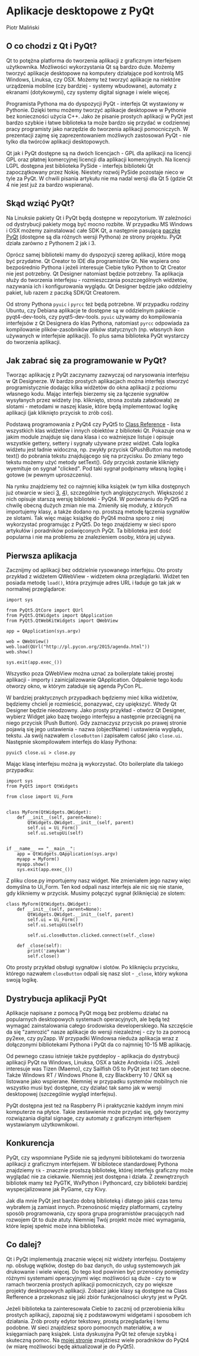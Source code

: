 Aplikacje desktopowe z PyQt
===========================
Piotr Maliński


O co chodzi z Qt i PyQt?
------------------------
Qt to potężna platforma do tworzenia aplikacji z graficznym interfejsem użytkownika. Możliwości wykorzystania Qt są bardzo duże. Możemy tworzyć aplikacje desktopowe na komputery działające pod kontrolą MS Windows, Linuksa, czy OSX. Możemy też tworzyć aplikacje na niektóre urządzenia mobilne (czy bardziej - systemy wbudowane), automaty z ekranami (dotykowymi), czy systemy digital signage i wiele więcej.

Programista Pythona ma do dyspozycji PyQt - interfejs Qt wystawiony w Pythonie. Dzięki temu możemy tworzyć aplikacje desktopowe w Pythonie bez konieczności użycia C++. Jako że pisanie prostych aplikacji w PyQt jest bardzo szybkie i łatwe biblioteka ta może bardzo się przydać w codziennej pracy programisty jako narzędzie do tworzenia aplikacji pomocniczych. W prezentacji zajmę się zaprezentowaniem możliwych zastosowań PyQt - nie tylko dla twórców aplikacji desktopowych.

Qt jak i PyQt dostępne są na dwóch licencjach - GPL dla aplikacji na licencji GPL oraz płatnej komercyjnej licencji dla aplikacji komercyjnych. Na licencji LGPL dostępna jest biblioteka PySide - interfejs biblioteki Qt zapoczątkowany przez Nokię. Niestety rozwój PySide pozostaje nieco w tyle za PyQt. W chwili pisania artykułu nie ma nadal wersji dla Qt 5 (gdzie Qt 4 nie jest już za bardzo wspierana).


Skąd wziąć PyQt?
----------------

Na Linuksie pakiety Qt i PyQt będą dostępne w repozytorium. W zależności od dystrybucji pakiety mogą być mocno rozbite. W przypadku MS Windows i OSX możemy zainstalować całe SDK Qt, a następnie pasującą [paczkę PyQt][1] (dostępne są dla różnych wersji Pythona) ze strony projektu. PyQt działa zarówno z Pythonem 2 jak i 3.

Oprócz samej biblioteki mamy do dyspozycji szereg aplikacji, które mogą być przydatne. Qt Creator to IDE dla programistów Qt. Nie wspiera ono bezpośrednio Pythona i jeżeli interesuje Ciebie tylko Python to Qt Creator nie jest potrzebny. Qt Designer natomiast będzie potrzebny. Ta aplikacja służy do tworzenia interfejsu - rozmieszczania poszczególnych widżetów, nazywania ich i konfigurowania wyglądu. Qt Designer będzie jako oddzielny pakiet, lub razem z paczką SDK/Qt Creatorem.

Od strony Pythona `pyuic` i `pyrcc` też będą potrzebne. W przypadku rodziny Ubuntu, czy Debiana aplikacje te dostępne są w oddzielnym pakiecie - pyqt4-dev-tools, czy pyqt5-dev-tools. `pyuic` używamy do kompilowania interfejsów z Qt Designera do klas Pythona, natomiast `pyrcc` odpowiada za kompilowanie plików-zasobników plików statycznych (np. własnych ikon używanych w interfejsie aplikacji). To plus sama biblioteka PyQt wystarczy do tworzenia aplikacji.


Jak zabrać się za programowanie w PyQt?
---------------------------------------

Tworząc aplikację z PyQt zaczynamy zazwyczaj od narysowania interfejsu w Qt Designerze. W bardzo prostych aplikacjach można interfejs stworzyć programistycznie dodając kilka widżetów do okna aplikacji z poziomu własnego kodu. Mając interfejs bierzemy się za łączenie sygnałów wysyłanych przez widżety (np. kliknięto, strona została załadowała) ze slotami - metodami w naszej klasie, które będą implementować logikę aplikacji (jak kliknięto przycisk to zrób coś).

Podstawą programowania z PyQt4 czy PyQt5 to [Class Reference][1] - lista wszystkich klas widżetów i innych obiektów z biblioteki Qt. Pokazuje ona w jakim module znajduje się dana klasa i co ważniejsze listuje i opisuje wszystkie gettery, settery i sygnały używane przez widżet. Cała logika widżetu jest ładnie widoczna, np. zwykły przycisk QPushButton ma metodę text() do pobrania tekstu znajdującego się na przycisku. Do zmiany tego tekstu możemy użyć metody setText(). Gdy przycisk zostanie kliknięty wyemituje on sygnał "clicked". Pod taki sygnał podpinamy własną logikę i gotowe (w pewnym uproszczeniu).

Na rynku znajdziemy też co najmniej kilka książek (w tym kilka dostępnych już otwarcie w sieci [3], [4]), szczególnie tych anglojęzycznych. Większość z nich opisuje starszą wersję biblioteki - PyQt4. W porównaniu do PyQt5 na chwilę obecną dużych zmian nie ma. Zmieniły się moduły, z których importujemy klasy, a także dodano np. prostszą metodę łączenia sygnałów ze slotami. Tak więc mając książkę do PyQt4 można sporo z niej wykorzystać programując z PyQt5. Do tego znajdziemy w sieci sporo artykułów i poradników poświęconych PyQt. Ta biblioteka jest dość popularna i nie ma problemu ze znalezieniem osoby, która jej używa.


Pierwsza aplikacja
------------------

Zacznijmy od aplikacji bez oddzielnie rysowanego interfejsu. Oto prosty przykład z widżetem QWebView - widżetem okna przeglądarki. Widżet ten posiada metodę `load()`, która  przyjmuje adres URL i ładuje go tak jak w normalnej przeglądarce:

    import sys

    from PyQt5.QtCore import QUrl
    from PyQt5.QtWidgets import QApplication
    from PyQt5.QtWebKitWidgets import QWebView

    app = QApplication(sys.argv)

    web = QWebView()
    web.load(QUrl("http://pl.pycon.org/2015/agenda.html"))
    web.show()

    sys.exit(app.exec_())

Wszystko poza QWebView można uznać za boilerplate takiej prostej aplikacji - importy i zainicjalizowanie QApplication. Odpalenie tego kodu otworzy okno, w którym załaduje się agenda PyCon PL.

W bardziej praktycznych przypadkach będziemy mieć kilka widżetów, będziemy chcieli je rozmieścić, ponazywać, czy upiększyć. Wtedy Qt Designer będzie nieodzowny. Jako prosty przykład - otwórz Qt Designer, wybierz Widget jako bazę twojego interfejsu a następnie przeciągnij na niego przycisk (Push Button). Gdy zaznaczysz przycisk po prawej stronie pojawią się jego ustawienia - nazwa (objectName) i ustawienia wyglądu, tekstu. Ja swój nazwałem `closeButton` i zapisałem całość jako `close.ui`. Następnie skompilowałem interfejs do klasy Pythona:

    pyuic5 close.ui > close.py

Mając klasę interfejsu można ją wykorzystać. Oto boilerplate dla takiego przypadku:

    import sys
    from PyQt5 import QtWidgets

    from close import Ui_Form


    class MyForm(QtWidgets.QWidget):
        def __init__(self, parent=None):
            QtWidgets.QWidget.__init__(self, parent)
            self.ui = Ui_Form()
            self.ui.setupUi(self)


    if __name__ == "__main__":
        app = QtWidgets.QApplication(sys.argv)
        myapp = MyForm()
        myapp.show()
        sys.exit(app.exec_())

Z pliku close.py importujemy nasz widget. Nie zmieniałem jego nazwy więc domyślna to Ui_Form. Ten kod odpali nasz interfejs ale nic się nie stanie, gdy klikniemy w przycisk. Musimy połączyć sygnał (kliknięcia) ze slotem:


    class MyForm(QtWidgets.QWidget):
        def __init__(self, parent=None):
            QtWidgets.QWidget.__init__(self, parent)
            self.ui = Ui_Form()
            self.ui.setupUi(self)

            self.ui.closeButton.clicked.connect(self._close)

        def _close(self):
            print('zamykam')
            self.close()

Oto prosty przykład obsługi sygnałów i slotów. Po kliknięciu przycisku, którego nazwałem `closeButton` odpali się nasz slot - `_close`, który wykona swoją logikę.


Dystrybucja aplikacji PyQt
--------------------------

Aplikacje napisane z pomocą PyQt mogą bez problemu działać na popularnych desktopowych systemach operacyjnych, ale będą też wymagać zainstalowania całego środowiska developerskiego. Na szczęście da się "zamrozić" nasze aplikacje do wersji niezależnej - czy to za pomocą py2exe, czy py2app. W przypadki Windowsa nieduża aplikacja wraz z dołączonymi bibliotekami Pythona i PyQt da co najmniej 10-15 MB aplikację.

Od pewnego czasu istnieje także pyqtdeploy - aplikacja do dystrybucji aplikacji PyQt na Windows, Linuksa, OSX a także Androida i iOS. Jeżeli interesuje was Tizen (Maemo), czy Sailfish OS to PyQt jest też tam obecne. Także Windows RT / Windows Phone 8, czy Blackberry 10 / QNX są listowane jako wspierane. Niemniej w przypadku systemów mobilnych nie wszystko musi być dostępne, czy działać tak samo jak w wersji desktopowej (szczególnie wygląd interfejsu).

PyQt dostępna jest też na Raspberry Pi i praktycznie każdym innym mini komputerze na płytce. Takie zestawienie może przydać się, gdy tworzymy rozwiązania digital signage, czy automaty z graficznym interfejsem wystawianym użytkownikowi.


Konkurencja
-----------

PyQt, czy wspomniane PySide nie są jedynymi bibliotekami do tworzenia aplikacji z graficznym interfejsem. W bibliotece standardowej Pythona znajdziemy `tk` - znacznie prostszą bibliotekę, której interfejs graficzny może wyglądać nie za ciekawie. Niemniej jest dostępna i działa. Z zewnętrznych bibliotek mamy też PyGTK, WxPython i Pythoncard, czy biblioteki bardziej wyspecjalizowane jak PyGame, czy Kivy.

Jak dla mnie PyQt jest bardzo dobrą biblioteką i dlatego jakiś czas temu wybrałem ją zamiast innych. Przenośność między platformami, czytelny sposób programowania, czy spora grupa programistów pracujących nad rozwojem Qt to duże atuty. Niemniej Twój projekt może mieć wymagania, które lepiej spełnić może inna biblioteka.


Co dalej?
---------

Qt i PyQt implementują znacznie więcej niż widżety interfejsu. Dostajemy np. obsługę wątków, dostęp do baz danych, do usług systemowych jak drukowanie i wiele więcej. Do tego kod powinien być przenośny pomiędzy różnymi systemami operacyjnymi więc możliwości są duże - czy to w ramach tworzenia prostych aplikacji pomocniczych, czy po większe projekty desktopowych aplikacji. Zobacz jakie klasy są dostępne na Class Refference a przekonasz się jaki zbiór funkcjonalności ukryty jest w PyQt.

Jeżeli biblioteka ta zainteresowała Ciebie to zacznij od przerobienia kilku prostych aplikacji, zapoznaj się z podstawowymi widgetami i sposobem ich działania. Zrób prosty edytor tekstowy, prostą przeglądarkę i temu podobne. W sieci znajdziesz sporo pomocnych materiałów, a w księgarniach parę książek. Lista dyskusyjna PyQt też oferuje szybką i skuteczną pomoc. Na [mojej stronie][5] znajdziesz wiele poradników do PyQt4 (w miarę możliwości będę aktualizował je do PyQt5).


[1]: https://www.riverbankcomputing.com/software/pyqt/intro        "Strona PyQt"
[2]: http://pyqt.sourceforge.net/Docs/PyQt5/class_reference.html  "Class Reference PyQt5"
[3]: http://www.qtrac.eu/pyqtbook.html    "Rapid GUI Programming with Python and Qt"
[4]: https://www.commandprompt.com/community/pyqt/    "GUI Programming with Python: QT Edition"
[5]: http://www.python.rk.edu.pl/w/p/pyqt/ "Poradniki PyQt4"
